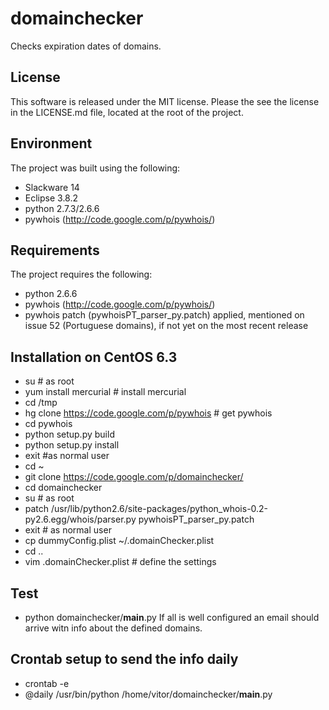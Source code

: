 # domainchecker 
Checks expiration dates of domains.

## License
This software is released under the MIT license. Please the see the license in the LICENSE.md file, 
located at the root of the project. 

## Environment
The project was built using the following:
 * Slackware 14
 * Eclipse 3.8.2
 * python 2.7.3/2.6.6
 * pywhois (http://code.google.com/p/pywhois/)

## Requirements
The project requires the following:
 * python 2.6.6
 * pywhois (http://code.google.com/p/pywhois/) 
 * pywhois patch (pywhoisPT_parser_py.patch) applied, mentioned on issue 52 (Portuguese domains), if not yet on the most recent release 

## Installation on CentOS 6.3
 * su # as root
 * yum install mercurial # install mercurial
 * cd /tmp
 * hg clone https://code.google.com/p/pywhois # get pywhois
 * cd pywhois
 * python setup.py build
 * python setup.py install
 * exit #as normal user
 * cd ~
 * git clone https://code.google.com/p/domainchecker/
 * cd domainchecker
 * su # as root
 * patch /usr/lib/python2.6/site-packages/python_whois-0.2-py2.6.egg/whois/parser.py  pywhoisPT_parser_py.patch
 * exit # as normal user
 * cp dummyConfig.plist ~/.domainChecker.plist
 * cd ..
 * vim .domainChecker.plist # define the settings 

## Test  
 * python domainchecker/__main__.py 
 If all is well configured an email should arrive witn info about the defined domains.
 
## Crontab setup to send the info daily
 * crontab -e
 * @daily /usr/bin/python /home/vitor/domainchecker/__main__.py
 
  
  